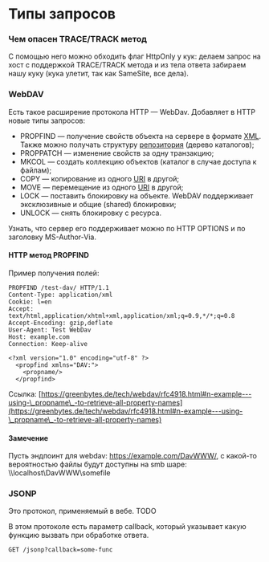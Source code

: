 # Типы запросов

### Чем опасен TRACE/TRACK метод

С помощью него можно обходить флаг HttpOnly у кук: делаем запрос на хост с поддержкой TRACE/TRACK метода и из тела ответа забираем нашу куку (кука улетит, так как SameSite, все дела).

### WebDAV

Есть такое расширение протокола HTTP — WebDav. Добавляет в HTTP новые типы запросов:

* PROPFIND — получение свойств объекта на сервере в формате [XML](https://ru.wikipedia.org/wiki/XML). Также можно получать структуру [репозитория](https://ru.wikipedia.org/wiki/%D0%A0%D0%B5%D0%BF%D0%BE%D0%B7%D0%B8%D1%82%D0%BE%D1%80%D0%B8%D0%B9) (дерево каталогов);
* PROPPATCH — изменение свойств за одну транзакцию;
* MKCOL — создать коллекцию объектов (каталог в случае доступа к файлам);
* COPY — копирование из одного [URI](https://ru.wikipedia.org/wiki/URI) в другой;
* MOVE — перемещение из одного [URI](https://ru.wikipedia.org/wiki/URI) в другой;
* LOCK — поставить блокировку на объекте. WebDAV поддерживает эксклюзивные и общие (shared) блокировки;
* UNLOCK — снять блокировку с ресурса.

Узнать, что сервер его поддерживает можно по HTTP OPTIONS и по заголовку MS-Author-Via.

#### HTTP метод PROPFIND

Пример получения полей:

```markup
PROPFIND /test-dav/ HTTP/1.1
Content-Type: application/xml
Cookie: l=en
Accept: text/html,application/xhtml+xml,application/xml;q=0.9,*/*;q=0.8
Accept-Encoding: gzip,deflate
User-Agent: Test WebDav
Host: example.com
Connection: Keep-alive

<?xml version="1.0" encoding="utf-8" ?> 
  <propfind xmlns="DAV:"> 
    <propname/> 
  </propfind>
```

Ссылка: [https://greenbytes.de/tech/webdav/rfc4918.html#n-example---using-\_propname\_-to-retrieve-all-property-names](https://greenbytes.de/tech/webdav/rfc4918.html#n-example---using-\_propname\_-to-retrieve-all-property-names)

#### Замечение

Пусть эндпоинт для webdav: https://example.com/DavWWW/, с какой-то вероятностью файлы будут доступны на smb шаре: \\\localhost\DavWWW\somefile

### JSONP

Это протокол, применяемый в вебе.  TODO

В этом протоколе есть параметр callback, который указывает какую функцию вызвать при обработке ответа.

```
GET /jsonp?callback=some-func
```
